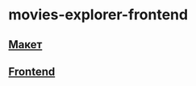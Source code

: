 # movies-explorer-frontend

## [Макет](https://disk.yandex.ru/d/NX_wi5mi-rc3eg)

## [Frontend](https://movies.lib.nomoredomains.rocks.vitmach.ru)

[1]: ((https://disk.yandex.ru/i/Ty8xPZdNE-e1ow)https://disk.yandex.ru/i/Ty8xPZdNE-e1ow)



